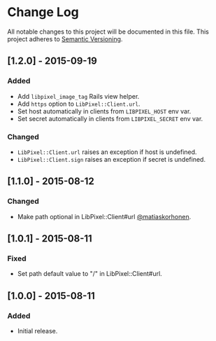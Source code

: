 # Change Log
All notable changes to this project will be documented in this file.
This project adheres to [Semantic Versioning](http://semver.org/).

## [1.2.0] - 2015-09-19
### Added
- Add `libpixel_image_tag` Rails view helper.
- Add `https` option to `LibPixel::Client.url`.
- Set host automatically in clients from `LIBPIXEL_HOST` env var.
- Set secret automatically in clients from `LIBPIXEL_SECRET` env var.

### Changed
- `LibPixel::Client.url` raises an exception if host is undefined.
- `LibPixel::Client.sign` raises an exception if secret is undefined.

## [1.1.0] - 2015-08-12
### Changed
- Make path optional in LibPixel::Client#url [@matiaskorhonen](https://github.com/matiaskorhonen).

## [1.0.1] - 2015-08-11
### Fixed
- Set path default value to "/" in LibPixel::Client#url.

## [1.0.0] - 2015-08-11
### Added
- Initial release.
